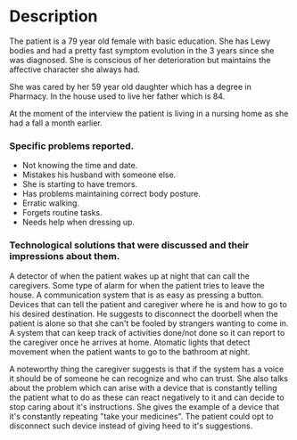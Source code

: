 # Description
The patient is a 79 year old female with basic education. She has Lewy bodies 
and had a pretty fast symptom evolution in the 3 years since she was diagnosed. She is conscious of her deterioration but maintains the affective character she always had.

She was cared by her 59 year old daughter which has a degree in Pharmacy. In the house used to live her father which is 84.

At the moment of the interview the patient is living in a nursing home as she had a fall a month earlier. 

### Specific problems reported.
* Not knowing the time and date.
* Mistakes his husband with someone else.
* She is starting to have tremors. 
* Has problems maintaining correct body posture. 
* Erratic walking.
* Forgets routine tasks.
* Needs help when dressing up.

### Technological solutions that were discussed and their impressions about them.

A detector of when the patient wakes up at night that can call the caregivers.
Some type of alarm for when the patient tries to leave the house.
A communication system that is as easy as pressing a button.
Devices that can tell the patient and caregiver where he is and how to go to his desired destination. 
He suggests to disconnect the doorbell when the patient is alone so that she can't be fooled by strangers wanting to come in.
A system that can keep track of activities done/not done so it can report to the caregiver once he arrives at home.
Atomatic lights that detect movement when the patient wants to go to the bathroom at night. 

A noteworthy thing the caregiver suggests is that if the system has a voice it should be of someone he can recognize and who can trust.
She also talks about the problem which can arise with a device that is constantly telling the patient what to do as these can react negatively to it and can decide to stop caring about it's instructions.
She gives the example of a device that it's constantly repeating "take your medicines". The patient could opt to disconnect such device instead of giving heed to it's suggestions.